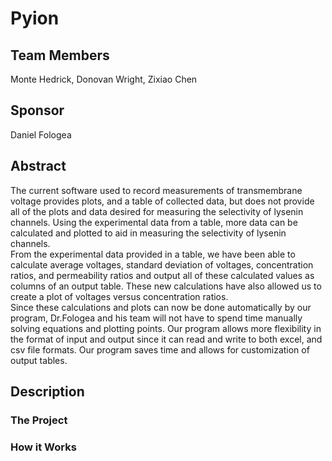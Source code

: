 # Pyion
## Team Members
Monte Hedrick, Donovan Wright, Zixiao Chen
## Sponsor
Daniel Fologea
## Abstract
The current software used to record measurements of transmembrane voltage provides plots, and a table of collected data, but does not provide all of the plots and data desired for measuring the selectivity of lysenin channels. Using the experimental data from a table, more data can be calculated and plotted to aid in measuring the selectivity of lysenin channels.  
From the experimental data provided in a table, we have been able to calculate average voltages, standard deviation of voltages, concentration ratios, and permeability ratios and output all of these calculated values as columns of an output table. These new calculations have also allowed us to create a plot of voltages versus concentration ratios.  
Since these calculations and plots can now be done automatically by our program, Dr.Fologea and his team will not have to spend time manually solving equations and plotting points. Our program allows more flexibility in the format of input and output since it can read and write to both excel, and csv file formats. Our program saves time and allows for customization of output tables.

## Description
### The Project
### How it Works
